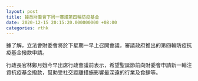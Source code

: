 ```yaml
---
layout: post
title: 據悉財委會下周一審議第四輪防疫基金　
date: 2020-12-15 20:15:20.000000000 +08:00
categories: rthk
---
```


據了解，立法會財委會將於下星期一早上召開會議，審議政府推出的第四輪防疫抗疫基金撥款申請。

行政長官林鄭月娥今早出席行政會議前表示，希望聖誕節前向財委會申請新一輪注資抗疫基金撥款，幫助受社交距離措施影響最深遠的行業及食肆等。
